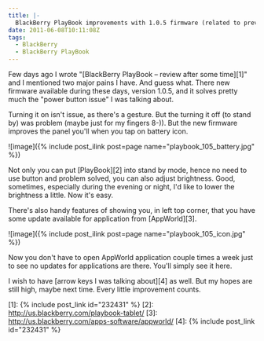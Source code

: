 ```yaml
---
title: |-
  BlackBerry PlayBook improvements with 1.0.5 firmware (related to previous review)
date: 2011-06-08T10:11:08Z
tags:
  - BlackBerry
  - BlackBerry PlayBook
---
```

Few days ago I wrote "[BlackBerry PlayBook – review after some time][1]" and I mentioned two major pains I have. And guess what. There new firmware available during these days, version 1.0.5, and it solves pretty much the "power button issue" I was talking about.

Turning it on isn't issue, as there's a gesture. But the turning it off (to stand by) was problem (maybe just for my fingers 8-)). But the new firmware improves the panel you'll when you tap on battery icon.

![image]({% include post_ilink post=page name="playbook_105_battery.jpg" %})

Not only you can put [PlayBook][2] into stand by mode, hence no need to use button and problem solved, you can also adjust brightness. Good, sometimes, especially during the evening or night, I'd like to lower the brightness a little. Now it's easy.

There's also handy features of showing you, in left top corner, that you have some update available for application from [AppWorld][3].

![image]({% include post_ilink post=page name="playbook_105_icon.jpg" %})

Now you don't have to open AppWorld application couple times a week just to see no updates for applications are there. You'll simply see it here.

I wish to have [arrow keys I was talking about][4] as well. But my hopes are still high, maybe next time. Every little improvement counts.

[1]: {% include post_link id="232431" %}
[2]: http://us.blackberry.com/playbook-tablet/
[3]: http://us.blackberry.com/apps-software/appworld/
[4]: {% include post_link id="232431" %}